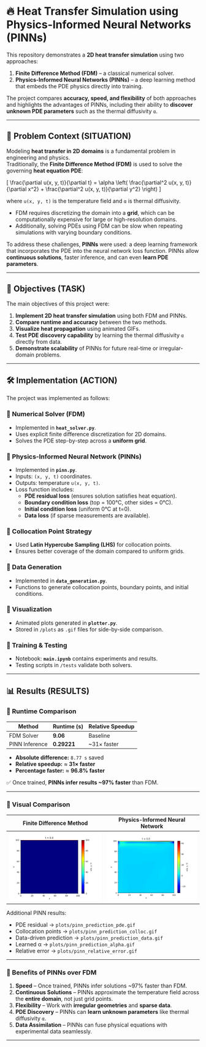 # 🔥 Heat Transfer Simulation using Physics-Informed Neural Networks (PINNs)

This repository demonstrates a **2D heat transfer simulation** using two approaches:  
1. **Finite Difference Method (FDM)** – a classical numerical solver.  
2. **Physics-Informed Neural Networks (PINNs)** – a deep learning method that embeds the PDE physics directly into training.  

The project compares **accuracy, speed, and flexibility** of both approaches and highlights the advantages of PINNs, including their ability to **discover unknown PDE parameters** such as the thermal diffusivity `α`.

---

## 📝 Problem Context (SITUATION)

Modeling **heat transfer in 2D domains** is a fundamental problem in engineering and physics.  
Traditionally, the **Finite Difference Method (FDM)** is used to solve the governing **heat equation PDE**:

\[
\frac{\partial u(x, y, t)}{\partial t} = \alpha \left( 
\frac{\partial^2 u(x, y, t)}{\partial x^2} +
\frac{\partial^2 u(x, y, t)}{\partial y^2}
\right)
\]


where `u(x, y, t)` is the temperature field and `α` is thermal diffusivity.  

- FDM requires discretizing the domain into a **grid**, which can be computationally expensive for large or high-resolution domains.  
- Additionally, solving PDEs using FDM can be slow when repeating simulations with varying boundary conditions.  

To address these challenges, **PINNs** were used: a deep learning framework that incorporates the PDE into the neural network loss function. PINNs allow **continuous solutions**, faster inference, and can even **learn PDE parameters**.

---

## 🎯 Objectives (TASK)

The main objectives of this project were:

1. **Implement 2D heat transfer simulation** using both FDM and PINNs.  
2. **Compare runtime and accuracy** between the two methods.  
3. **Visualize heat propagation** using animated GIFs.  
4. **Test PDE discovery capability** by learning the thermal diffusivity `α` directly from data.  
5. **Demonstrate scalability** of PINNs for future real-time or irregular-domain problems.

---

## 🛠️ Implementation (ACTION)

The project was implemented as follows:

### 🔹 Numerical Solver (FDM)
- Implemented in **`heat_solver.py`**.  
- Uses explicit finite difference discretization for 2D domains.  
- Solves the PDE step-by-step across a **uniform grid**.  

### 🔹 Physics-Informed Neural Network (PINNs)
- Implemented in **`pinn.py`**.  
- Inputs: `(x, y, t)` coordinates.  
- Outputs: temperature `u(x, y, t)`.  
- Loss function includes:
  - **PDE residual loss** (ensures solution satisfies heat equation).  
  - **Boundary condition loss** (top = 100°C, other sides = 0°C).  
  - **Initial condition loss** (uniform 0°C at t=0).  
  - **Data loss** (if sparse measurements are available).  

### 🔹 Collocation Point Strategy
- Used **Latin Hypercube Sampling (LHS)** for collocation points.  
- Ensures better coverage of the domain compared to uniform grids.  

### 🔹 Data Generation
- Implemented in **`data_generation.py`**.  
- Functions to generate collocation points, boundary points, and initial conditions.  

### 🔹 Visualization
- Animated plots generated in **`plotter.py`**.  
- Stored in `/plots` as `.gif` files for side-by-side comparison.  

### 🔹 Training & Testing
- Notebook: **`main.ipynb`** contains experiments and results.  
- Testing scripts in `/tests` validate both solvers.  

---

## 📊 Results (RESULTS)

### 🔹 Runtime Comparison

| Method | Runtime (s) | Relative Speedup |
|--------|-------------|------------------|
| FDM Solver | **9.06** | Baseline |
| PINN Inference | **0.29221** | ~31× faster |

- **Absolute difference:** `8.77 s` saved  
- **Relative speedup:** ≈ **31× faster**  
- **Percentage faster:** ≈ **96.8% faster**  

✅ Once trained, **PINNs infer results ~97% faster** than FDM.  

---

### 🔹 Visual Comparison

| Finite Difference Method | Physics-Informed Neural Network |
| :---: | :---: |
| ![](plots/numerical_prediction.gif) | ![](plots/pinn_prediction_all.gif) |

Additional PINN results:  
- PDE residual → `plots/pinn_prediction_pde.gif`  
- Collocation points → `plots/pinn_prediction_colloc.gif`  
- Data-driven prediction → `plots/pinn_prediction_data.gif`  
- Learned α → `plots/pinn_prediction_alpha.gif`  
- Relative error → `plots/pinn_relative_error.gif`  

---

### 🔹 Benefits of PINNs over FDM

1. **Speed** – Once trained, PINNs infer solutions ~97% faster than FDM.  
2. **Continuous Solutions** – PINNs approximate the temperature field across the **entire domain**, not just grid points.  
3. **Flexibility** – Work with **irregular geometries** and **sparse data**.  
4. **PDE Discovery** – PINNs can **learn unknown parameters** like thermal diffusivity `α`.  
5. **Data Assimilation** – PINNs can fuse physical equations with experimental data seamlessly.  

---


